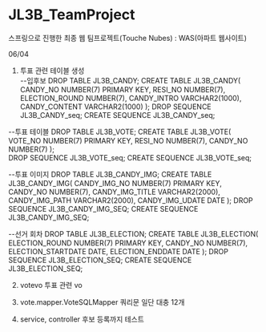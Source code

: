 # JL3B_TeamProject
스프링으로 진행한 최종 웹 팀프로젝트(Touche Nubes) : WAS(아파트 웹사이트)


06/04




1. 투표 관련 테이블 생성<br>
--입후보
DROP TABLE JL3B_CANDY;
CREATE TABLE JL3B_CANDY(
	CANDY_NO NUMBER(7) PRIMARY KEY,
 	RESI_NO NUMBER(7),
	ELECTION_ROUND NUMBER(7),
 	CANDY_INTRO  VARCHAR2(1000),
 	CANDY_CONTENT  VARCHAR2(1000)
);
DROP SEQUENCE JL3B_CANDY_seq;
CREATE SEQUENCE JL3B_CANDY_seq;

--투표 테이블 
DROP TABLE JL3B_VOTE;
CREATE TABLE JL3B_VOTE( 
	VOTE_NO NUMBER(7) PRIMARY KEY,
 	RESI_NO NUMBER(7),
	CANDY_NO NUMBER(7)
);					   
DROP SEQUENCE JL3B_VOTE_seq;
CREATE SEQUENCE JL3B_VOTE_seq;

--투표 이미지
DROP TABLE JL3B_CANDY_IMG;
CREATE TABLE JL3B_CANDY_IMG(
	CANDY_IMG_NO NUMBER(7) PRIMARY KEY,
	CANDY_NO NUMBER(7),
	CANDY_IMG_TITLE VARCHAR2(2000),
	CANDY_IMG_PATH VARCHAR2(2000),
	CANDY_IMG_UDATE DATE
);
DROP SEQUENCE JL3B_CANDY_IMG_SEQ;
CREATE SEQUENCE JL3B_CANDY_IMG_SEQ;

--선거 회차
DROP TABLE JL3B_ELECTION;
CREATE TABLE JL3B_ELECTION(
	ELECTION_ROUND NUMBER(7) PRIMARY KEY,
	CANDY_NO NUMBER(7),
	ELECTION_STARTDATE DATE,
	ELECTION_ENDDATE DATE
);
DROP SEQUENCE JL3B_ELECTION_SEQ;
CREATE SEQUENCE JL3B_ELECTION_SEQ;

2. votevo 투표 관련 vo

3. vote.mapper.VoteSQLMapper 쿼리문 일단 대충 12개

4. service, controller 후보 등록까지 테스트

